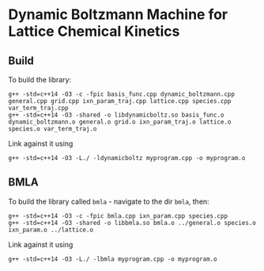 # Dynamic Boltzmann Machine for Lattice Chemical Kinetics

## Build

To build the library:
```
g++ -std=c++14 -O3 -c -fpic basis_func.cpp dynamic_boltzmann.cpp general.cpp grid.cpp ixn_param_traj.cpp lattice.cpp species.cpp var_term_traj.cpp
g++ -std=c++14 -O3 -shared -o libdynamicboltz.so basis_func.o dynamic_boltzmann.o general.o grid.o ixn_param_traj.o lattice.o species.o var_term_traj.o
```

Link against it using
```
g++ -std=c++14 -O3 -L./ -ldynamicboltz myprogram.cpp -o myprogram.o
```

## BMLA

To build the library called `bmla` - navigate to the dir `bmla`, then:
```
g++ -std=c++14 -O3 -c -fpic bmla.cpp ixn_param.cpp species.cpp
g++ -std=c++14 -O3 -shared -o libbmla.so bmla.o ../general.o species.o ixn_param.o ../lattice.o
```

Link against it using
```
g++ -std=c++14 -O3 -L./ -lbmla myprogram.cpp -o myprogram.o
```